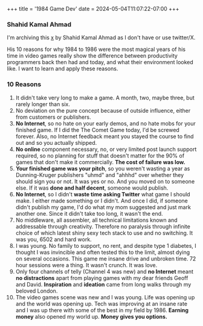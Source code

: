 +++
title = '1984 Game Dev'
date = 2024-05-04T11:07:22-07:00
+++

### Shahid Kamal Ahmad
I'm archiving this [x](https://x.com/shahidkamal/status/1785051290768134391) by Shahid Kamal Ahmad as I don't have or use twitter/X.

His 10 reasons for why 1984 to 1986 were the most magical years of his time in video games really show the difference between productivity programmers back then had and today, and what their environment looked like. I want to learn and apply these reasons.

### 10 Reasons
1. It didn't take very long to make a game. A month, two, maybe three, but rarely longer than six.
2. No deviation on the pure concept because of outside influence, either from customers or publishers.
3. **No Internet**, so no hate on your early demos, and no hate mobs for your finished game. If I did the The Comet Game today, I'd be screwed forever. Also, no Internet feedback meant you stayed the course to find out and so you actually shipped.
4. **No online** component necessary, no, or very limited post launch support required, so no planning for stuff that doesn't matter for the 90% of games that don't make it commercially. **The cost of failure was low.**
5. **Your finished game was your pitch**, so you weren't wasting a year as Dunning-Kruger publishers "uhmd" and "ahhhd" over whether they should sign you or not. It was yes or no. And you moved on to someone else. If it was **done and half decent**, someone would publish.
6. **No Internet**, so I didn't **waste time asking Twitter** what game I should make. I either made something or I didn't. And once I did, if someone didn't publish my game, I'd do what my mom suggested and just mark another one. Since it didn't take too long, it wasn't the end.
7. No middleware, all assembler, all technical limitations known and addressable through creativity. Therefore no paralysis through infinite choice of which latest shiny sexy tech stack to use and no switching. It was you, 6502 and hard work.
8. I was young. No family to support, no rent, and despite type 1 diabetes, I thought I was invincible and often tested this to the limit, almost dying on several occasions. This game me insane drive and unbroken time. 72 hour sessions were a thing. It wasn't crunch. It was love.
9. Only four channels of telly (Channel 4 was new) and **no Internet** meant **no distractions** apart from playing games with my dear friends Geoff and David. **Inspiration** and **ideation** came from long walks through my beloved London.
10. The video games scene was new and I was young. Life was opening up and the world was opening up. Tech was improving at an insane rate and I was up there with some of the best in my field by 1986. **Earning money** also opened my world up. **Money gives you options.**
